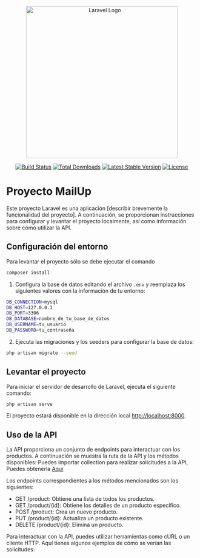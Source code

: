 <p align="center"><a href="https://laravel.com" target="_blank"><img src="https://raw.githubusercontent.com/laravel/art/master/logo-lockup/5%20SVG/2%20CMYK/1%20Full%20Color/laravel-logolockup-cmyk-red.svg" width="400" alt="Laravel Logo"></a></p>

<p align="center">
<a href="https://github.com/laravel/framework/actions"><img src="https://github.com/laravel/framework/workflows/tests/badge.svg" alt="Build Status"></a>
<a href="https://packagist.org/packages/laravel/framework"><img src="https://img.shields.io/packagist/dt/laravel/framework" alt="Total Downloads"></a>
<a href="https://packagist.org/packages/laravel/framework"><img src="https://img.shields.io/packagist/v/laravel/framework" alt="Latest Stable Version"></a>
<a href="https://packagist.org/packages/laravel/framework"><img src="https://img.shields.io/packagist/l/laravel/framework" alt="License"></a>
</p>

# Proyecto MailUp

Este proyecto Laravel es una aplicación [describir brevemente la funcionalidad del proyecto]. A continuación, se proporcionan instrucciones para configurar y levantar el proyecto localmente, así como información sobre cómo utilizar la API.


## Configuración del entorno

Para levantar el proyecto sólo se debe ejecutar el comando
```sh
composer install
```

1. Configura la base de datos editando el archivo `.env` y reemplaza los siguientes valores con la información de tu entorno:
```sh
DB_CONNECTION=mysql
DB_HOST=127.0.0.1
DB_PORT=3306
DB_DATABASE=nombre_de_tu_base_de_datos
DB_USERNAME=tu_usuario
DB_PASSWORD=tu_contraseña
```

2. Ejecuta las migraciones y los seeders para configurar la base de datos:

```sh
php artisan migrate --seed
```

## Levantar el proyecto

Para iniciar el servidor de desarrollo de Laravel, ejecuta el siguiente comando:
```sh
php artisan serve
```

El proyecto estará disponible en la dirección local [http://localhost:8000](http://localhost:8000).

## Uso de la API

La API proporciona un conjunto de endpoints para interactuar con los productos. A continuación se muestra la ruta de la API y los métodos disponibles:
Puedes importar collection para realizar solicitudes a la API, Puedes obtenerla [Aqui](https://github.com/gabrielvega9316/mailup_api/blob/main/resources/docs/MailUp-api.postman_collection.json)

Los endpoints correspondientes a los métodos mencionados son los siguientes:

- GET /product: Obtiene una lista de todos los productos.
- GET /product/{id}: Obtiene los detalles de un producto específico.
- POST /product: Crea un nuevo producto.
- PUT /product/{id}: Actualiza un producto existente.
- DELETE /product/{id}: Elimina un producto.

Para interactuar con la API, puedes utilizar herramientas como cURL o un cliente HTTP. Aquí tienes algunos ejemplos de cómo se verían las solicitudes:

